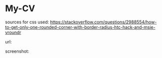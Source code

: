 # My-CV

sources for css used:
https://stackoverflow.com/questions/2988554/how-to-get-only-one-rounded-corner-with-border-radius-htc-hack-and-msie-vroundr


url: 

screenshot:
